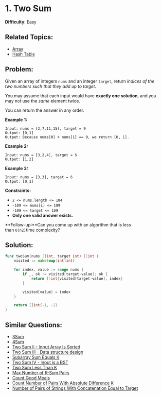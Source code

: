 # 1. Two Sum

**Difficulty**: Easy

## Related Topics:

* [Array](https://leetcode.com/tag/array/)
* [Hash Table](https://leetcode.com/tag/hash-table/)

## Problem:

Given an array of integers `nums` and an integer `target`, return *indices of the two numbers such that they add up to target*.

You may assume that each input would have **exactly one solution**, and you may not use the *same* element twice.

You can return the answer in any order.

**Example 1:**

```
Input: nums = [2,7,11,15], target = 9
Output: [0,1]
Output: Because nums[0] + nums[1] == 9, we return [0, 1].
```

**Example 2:**

```
Input: nums = [3,2,4], target = 6
Output: [1,2]
```

**Example 3:**

```
Input: nums = [3,3], target = 6
Output: [0,1]
```

**Constraints:**

- `2 <= nums.length <= 104`
- `-109 <= nums[i] <= 109`
- `-109 <= target <= 109`
- **Only one valid answer exists.**

**Follow-up:**Can you come up with an algorithm that is less than `O(n2)`time complexity?

## Solution:

```go
func twoSum(nums []int, target int) []int {
	visited := make(map[int]int)

	for index, value := range nums {
		if _, ok := visited[target-value]; ok {
			return []int{visited[target-value], index}
		}

		visited[value] = index
	}

	return []int{-1, -1}
}
```

## Similar Questions:

- [3Sum](https://github.com/ju-popov/leetcode.com/tree/main/problems/3sum/)
- [4Sum](https://github.com/ju-popov/leetcode.com/tree/main/problems/4sum/)
- [Two Sum II - Input Array Is Sorted](https://github.com/ju-popov/leetcode.com/tree/main/problems/two-sum-ii-input-array-is-sorted/)
- [Two Sum III - Data structure design](https://github.com/ju-popov/leetcode.com/tree/main/problems/two-sum-iii-data-structure-design/)
- [Subarray Sum Equals K](https://github.com/ju-popov/leetcode.com/tree/main/problems/subarray-sum-equals-k/)
- [Two Sum IV - Input is a BST](https://github.com/ju-popov/leetcode.com/tree/main/problems/two-sum-iv-input-is-a-bst/)
- [Two Sum Less Than K](https://github.com/ju-popov/leetcode.com/tree/main/problems/two-sum-less-than-k/)
- [Max Number of K-Sum Pairs](https://github.com/ju-popov/leetcode.com/tree/main/problems/max-number-of-k-sum-pairs/)
- [Count Good Meals](https://github.com/ju-popov/leetcode.com/tree/main/problems/count-good-meals/)
- [Count Number of Pairs With Absolute Difference K](https://github.com/ju-popov/leetcode.com/tree/main/problems/count-number-of-pairs-with-absolute-difference-k/)
- [Number of Pairs of Strings With Concatenation Equal to Target](https://github.com/ju-popov/leetcode.com/tree/main/problems/number-of-pairs-of-strings-with-concatenation-equal-to-target/)
